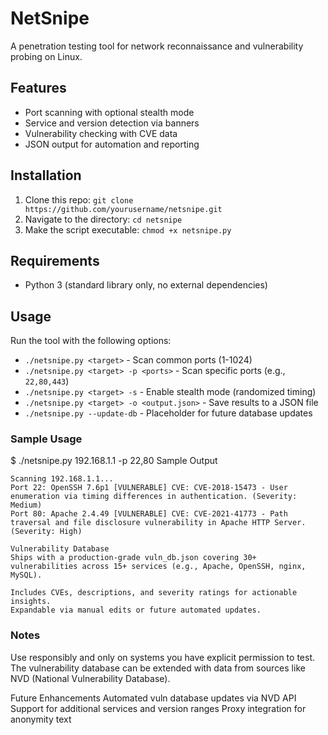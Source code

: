 
# NetSnipe
A penetration testing tool for network reconnaissance and vulnerability probing on Linux.

## Features
- Port scanning with optional stealth mode
- Service and version detection via banners
- Vulnerability checking with CVE data
- JSON output for automation and reporting

## Installation
1. Clone this repo: `git clone https://github.com/yourusername/netsnipe.git`
2. Navigate to the directory: `cd netsnipe`
3. Make the script executable: `chmod +x netsnipe.py`

## Requirements
- Python 3 (standard library only, no external dependencies)

## Usage
Run the tool with the following options:
- `./netsnipe.py <target>` - Scan common ports (1-1024)
- `./netsnipe.py <target> -p <ports>` - Scan specific ports (e.g., `22,80,443`)
- `./netsnipe.py <target> -s` - Enable stealth mode (randomized timing)
- `./netsnipe.py <target> -o <output.json>` - Save results to a JSON file
- `./netsnipe.py --update-db` - Placeholder for future database updates

### Sample Usage
$ ./netsnipe.py 192.168.1.1 -p 22,80
Sample Output
```
Scanning 192.168.1.1...
Port 22: OpenSSH 7.6p1 [VULNERABLE] CVE: CVE-2018-15473 - User enumeration via timing differences in authentication. (Severity: Medium)
Port 80: Apache 2.4.49 [VULNERABLE] CVE: CVE-2021-41773 - Path traversal and file disclosure vulnerability in Apache HTTP Server. (Severity: High)

Vulnerability Database
Ships with a production-grade vuln_db.json covering 30+ vulnerabilities across 15+ services (e.g., Apache, OpenSSH, nginx, MySQL).

Includes CVEs, descriptions, and severity ratings for actionable insights.
Expandable via manual edits or future automated updates.
```
### Notes
Use responsibly and only on systems you have explicit permission to test.
The vulnerability database can be extended with data from sources like NVD (National Vulnerability Database).

Future Enhancements
Automated vuln database updates via NVD API
Support for additional services and version ranges
Proxy integration for anonymity
text


